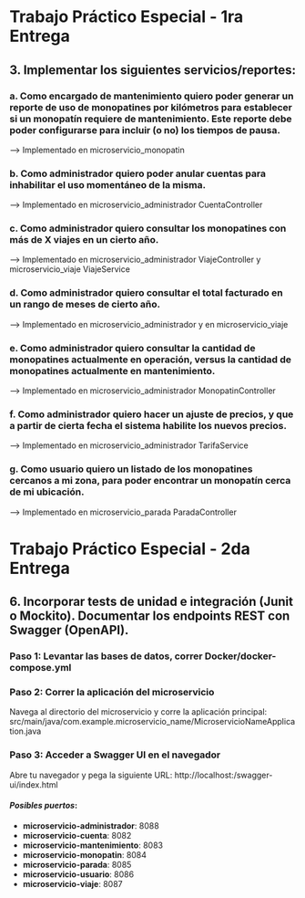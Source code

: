 <h1>Trabajo Práctico Especial - 1ra Entrega</h1>

<h2>3. Implementar los siguientes servicios/reportes:</h2>

<h3>a. Como encargado de mantenimiento quiero poder generar un reporte de uso de monopatines por
kilómetros para establecer si un monopatín requiere de mantenimiento. Este reporte debe poder
configurarse para incluir (o no) los tiempos de pausa.</h3>
--> Implementado en microservicio_monopatin

<h3>b. Como administrador quiero poder anular cuentas para inhabilitar el uso momentáneo de la
misma.</h3>
--> Implementado en microservicio_administrador CuentaController

<h3>c. Como administrador quiero consultar los monopatines con más de X viajes en un cierto año.</h3>
--> Implementado en microservicio_administrador ViajeController y microservicio_viaje ViajeService

<h3>d. Como administrador quiero consultar el total facturado en un rango de meses de cierto año.</h3>
--> Implementado en microservicio_administrador y en microservicio_viaje

<h3>e. Como administrador quiero consultar la cantidad de monopatines actualmente en operación,
versus la cantidad de monopatines actualmente en mantenimiento.</h3>
--> Implementado en microservicio_administrador MonopatinController

<h3>f. Como administrador quiero hacer un ajuste de precios, y que a partir de cierta fecha el sistema
habilite los nuevos precios.</h3>
--> Implementado en microservicio_administrador TarifaService

<h3>g. Como usuario quiero un listado de los monopatines cercanos a mi zona, para poder encontrar
un monopatín cerca de mi ubicación.</h3>
--> Implementado en microservicio_parada ParadaController

<h1>Trabajo Práctico Especial - 2da Entrega</h1>

<h2>6. Incorporar tests de unidad e integración (Junit o Mockito). Documentar los endpoints REST con
Swagger (OpenAPI).</h2>

### **Paso 1**: Levantar las bases de datos, correr Docker/docker-compose.yml

### **Paso 2**: Correr la aplicación del microservicio
Navega al directorio del microservicio y corre la aplicación principal:
src/main/java/com.example.microservicio_name/MicroservicioNameApplication.java

### **Paso 3**: Acceder a Swagger UI en el navegador
Abre tu navegador y pega la siguiente URL:
http://localhost:<puerto>/swagger-ui/index.html

#### _Posibles puertos_:
- **microservicio-administrador**: 8088
- **microservicio-cuenta**: 8082
- **microservicio-mantenimiento**: 8083
- **microservicio-monopatin**: 8084
- **microservicio-parada**: 8085
- **microservicio-usuario**: 8086
- **microservicio-viaje**: 8087
